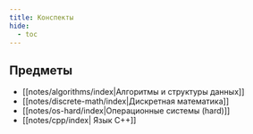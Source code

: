 ```yaml
---
title: Конспекты
hide: 
  - toc
---
```


## Предметы
- [[notes/algorithms/index|Алгоритмы и структуры данных]]
- [[notes/discrete-math/index|Дискретная математика]]
- [[notes/os-hard/index|Операционные системы (hard)]]
- [[notes/cpp/index| Язык C++]]